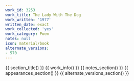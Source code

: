 ```yaml
---
work_id: 3253
work_title: The Lady With The Dog
work_written: '1977'
written_date: exact
work_collected: 'yes'
work_category: Poem
notes: null
icon: material/book
alternate_versions:
- 570
---
```


{{ section_title() }}
{{ work_info() }}
{{ notes_section() }}
{{ appearances_section() }}
{{ alternate_versions_section() }}